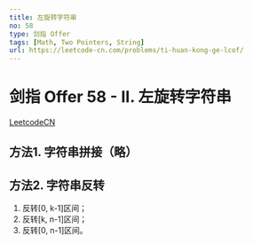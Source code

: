 ```yaml
---
title: 左旋转字符串
no: 58
type: 剑指 Offer
tags: [Math, Two Pointers, String]
url: https://leetcode-cn.com/problems/ti-huan-kong-ge-lcof/
---
```


# 剑指 Offer 58 - II. 左旋转字符串

[LeetcodeCN](https://leetcode-cn.com/problems/ti-huan-kong-ge-lcof/)

## 方法1. 字符串拼接（略）

## 方法2. 字符串反转

1. 反转[0, k-1]区间；
2. 反转[k, n-1]区间；
3. 反转[0, n-1]区间。
